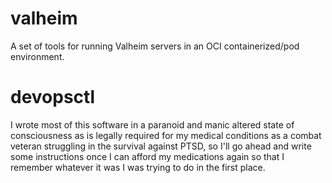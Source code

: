 # valheim
A set of tools for running Valheim servers in an OCI containerized/pod environment.
# devopsctl

I wrote most of this software in a paranoid and manic altered state of consciousness as is legally required for my medical conditions as a combat veteran struggling in the survival against PTSD, so I'll go ahead and write some instructions once I can afford my medications again so that I remember whatever it was I was trying to do in the first place.

